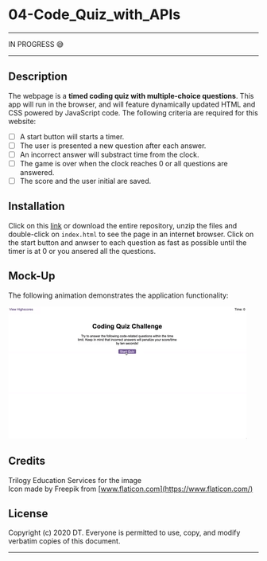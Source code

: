# 04-Code_Quiz_with_APIs
---
  
  IN PROGRESS   :sweat_smile:

---

## Description 
The webpage is a __timed coding quiz with multiple-choice questions__. This app will run in the browser, and will feature dynamically updated HTML and CSS powered by JavaScript code.
The following criteria are required for this website:
- [ ] A start button will starts a timer.  
- [ ] The user is presented a new question after each answer.  
- [ ] An incorrect answer will substract time from the clock.  
- [ ] The game is over when the clock reaches 0 or all questions are answered.  
- [ ] The score and the user initial are saved.  

## Installation

Click on this [link] or download the entire repository, unzip the files and double-click on `index.html` to see the page in an internet browser.
 Click on the start button and anwser to each question as fast as possible until the timer is at 0 or you ansered all the questions.

## Mock-Up

The following animation demonstrates the application functionality:

![code quiz](./assets/images/04-web-apis-homework-demo.gif)

## Credits

Trilogy Education Services for the image  
Icon made by Freepik from [www.flaticon.com](https://www.flaticon.com/)


## License

Copyright (c) 2020 DT. Everyone is permitted to use, copy, and modify verbatim copies of this document.

---
[link]: https://delph-sunny.github.io/04-Code_Quiz_with_APIs/
